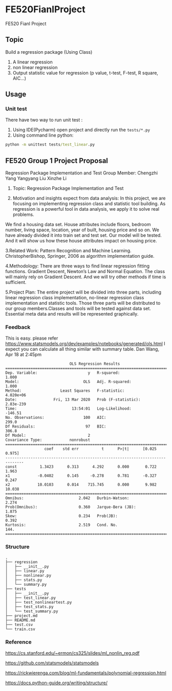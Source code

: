 # FE520FianlProject
FE520 Fianl Project

## Topic
Build a regression package (Using Class)
1. A linear regression
2. non linear regression
3. Output statistic value for regression (p value, t-test, F-test, R square, AIC...)

## Usage

### Unit test
There have two way to run unit test :
1. Using IDE(Pycharm) open project and directly run the `tests/*.py`
2. Using command line python:
```cmd
python -m unittest tests/test_linear.py
```

## FE520 Group 1 Project Proposal
Regression Package Implementation and Test
Group Member:
	Chengzhi Yang
	Yangyang Liu
	Xinzhe Li

1. Topic: Regression Package Implementation and Test

2. Motivation and insights expect from data analysis:
In this project, we are focusing on implementing regression class and statistic tool building. As regression is a powerful tool in data analysis, we apply it to solve real problems.

We find a housing data set. House attributes include floors, bedroom number, living space, location, year of built, housing price and so on. We have already divided it into train set and test set. Our model will be tested. And it will show us how these house attributes impact on housing price. 

3.Related Work:
Pattern Recognition and Machine Learning. ChristopherBishop, Springer, 2006 as algorithm implementation guide.

4.Methodology:
There are three ways to find linear regression fitting functions. Gradient Descent, Newton’s Law and Normal Equation. The class will mainly rely on Gradient Descent. And we will try other methods if time is sufficient.

5.Project Plan:
The entire project will be divided into three parts, including linear regression class implementation, no-linear regression class implementation and statistic tools. Those three parts will be distributed to our group members.Classes and tools will be tested against data set. Essential meta data and results will be represented graphically.


### Feedback
This is easy. please refer https://www.statsmodels.org/dev/examples/notebooks/generated/ols.html I expect you can calculate all thing similar with summary table.
Dan Wang, Apr 18 at 2:45pm

```
                            OLS Regression Results
==============================================================================
Dep. Variable:                      y   R-squared:                       1.000
Model:                            OLS   Adj. R-squared:                  1.000
Method:                 Least Squares   F-statistic:                 4.020e+06
Date:                Fri, 13 Mar 2020   Prob (F-statistic):          2.83e-239
Time:                        13:54:01   Log-Likelihood:                -146.51
No. Observations:                 100   AIC:                             299.0
Df Residuals:                      97   BIC:                             306.8
Df Model:                           2
Covariance Type:            nonrobust
==============================================================================
                 coef    std err          t      P>|t|      [0.025      0.975]
------------------------------------------------------------------------------
const          1.3423      0.313      4.292      0.000       0.722       1.963
x1            -0.0402      0.145     -0.278      0.781      -0.327       0.247
x2            10.0103      0.014    715.745      0.000       9.982      10.038
==============================================================================
Omnibus:                        2.042   Durbin-Watson:                   2.274
Prob(Omnibus):                  0.360   Jarque-Bera (JB):                1.875
Skew:                           0.234   Prob(JB):                        0.392
Kurtosis:                       2.519   Cond. No.                         144.
==============================================================================
```

### Structure
```
.
├── regression
│   ├── __init__.py
│   ├── linear.py
│   ├── nonlinear.py
│   ├── stats.py
│   └── summary.py
├── tests
│   ├── __init__.py
│   ├── test_linear.py
│   ├── test_nonlineartest.py
│   ├── test_stats.py
│   └── test_summary.py
├── project.md
├── README.md
├── test.csv
└── train.csv
```

### Reference
https://cs.stanford.edu/~ermon/cs325/slides/ml_nonlin_reg.pdf

https://github.com/statsmodels/statsmodels

https://rickwierenga.com/blog/ml-fundamentals/polynomial-regression.html

https://docs.python-guide.org/writing/structure/
